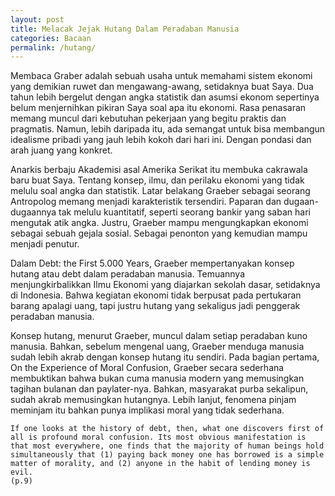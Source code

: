 ```yaml
---
layout: post
title: Melacak Jejak Hutang Dalam Peradaban Manusia
categories: Bacaan
permalink: /hutang/
---
```


Membaca Graber adalah sebuah usaha untuk memahami sistem ekonomi yang demikian ruwet dan mengawang-awang, setidaknya buat Saya. Dua tahun lebih bergelut dengan angka statistik dan asumsi ekonom sepertinya belum menjernihkan pikiran Saya soal apa itu ekonomi. Rasa penasaran memang muncul dari kebutuhan pekerjaan yang begitu praktis dan pragmatis. Namun, lebih daripada itu, ada semangat untuk bisa membangun idealisme pribadi yang jauh lebih kokoh dari hari ini. Dengan pondasi dan arah juang yang konkret.

Anarkis berbaju Akademisi asal Amerika Serikat itu membuka cakrawala baru buat Saya. Tentang konsep, ilmu, dan perilaku ekonomi yang tidak melulu soal angka dan statistik. Latar belakang Graeber sebagai seorang Antropolog memang menjadi karakteristik tersendiri. Paparan dan dugaan-dugaannya tak melulu kuantitatif, seperti seorang bankir yang saban hari mengutak atik angka. Justru, Graeber mampu mengungkapkan ekonomi sebagai sebuah gejala sosial. Sebagai penonton yang kemudian mampu menjadi penutur.

Dalam Debt: the First 5.000 Years, Graeber mempertanyakan konsep hutang atau debt dalam peradaban manusia. Temuannya menjungkirbalikkan Ilmu Ekonomi yang diajarkan sekolah dasar, setidaknya di Indonesia. Bahwa kegiatan ekonomi tidak berpusat pada pertukaran barang apalagi uang, tapi justru hutang yang sekaligus jadi penggerak peradaban manusia.

Konsep hutang, menurut Graeber, muncul dalam setiap peradaban kuno manusia. Bahkan, sebelum mengenal uang, Graeber menduga manusia sudah lebih akrab dengan konsep hutang itu sendiri. Pada bagian pertama, On the Experience of Moral Confusion, Graeber secara sederhana membuktikan bahwa bukan cuma manusia modern yang memusingkan tagihan bulanan dan paylater-nya. Bahkan, masyarakat purba sekalipun, sudah akrab memusingkan hutangnya. Lebih lanjut, fenomena pinjam meminjam itu bahkan punya implikasi moral yang tidak sederhana.

	If one looks at the history of debt, then, what one discovers first of all is profound moral confusion. Its most obvious manifestation is that most everywhere, one finds that the majority of human beings hold simultaneously that (1) paying back money one has borrowed is a simple matter of morality, and (2) anyone in the habit of lending money is evil.
	(p.9)




